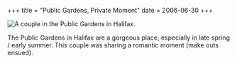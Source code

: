 +++
title = "Public Gardens, Private Moment"
date = 2006-06-30
+++

![A couple in the Public Gardens in Halifax.](/photos/PublicGardensPrivateMoment.jpg)

The Public Gardens in Halifax are a gorgeous place, especially in late spring / early summer. This couple was sharing a romantic moment (make outs ensued).
